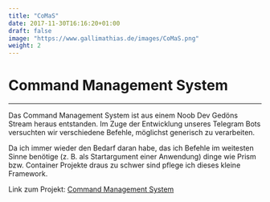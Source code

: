 ```yaml
---
title: "CoMaS"
date: 2017-11-30T16:16:20+01:00
draft: false
image: "https://www.gallimathias.de/images/CoMaS.png"
weight: 2
---
```


# Command Management System

<a href="https://github.com/Gallimathias/CommandManagementSystem"> 
    <i class="fa fa-github"> </i>
</a>
<a href="https://www.nuget.org/packages/CommandManagementSystem/2.0.0">     <i class="fa fa-download"> </i>
</a>

---

Das Command Management System ist aus einem Noob Dev Gedöns Stream heraus entstanden. Im Zuge der Entwicklung unseres Telegram Bots versuchten wir verschiedene Befehle, möglichst generisch zu verarbeiten.

Da ich immer wieder den Bedarf daran habe, das ich Befehle im weitesten Sinne benötige (z. B. als Startargument einer Anwendung) dinge wie Prism bzw. Container Projekte draus zu schwer sind pflege ich dieses kleine Framework.

<i class="fa fa-github"> </i> Link zum Projekt: [Command Management System](https://github.com/Gallimathias/CommandManagementSystem) 